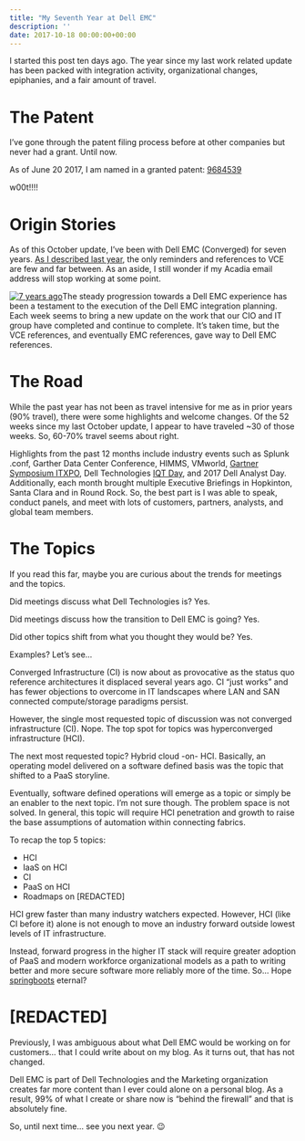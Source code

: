 ```yaml
---
title: "My Seventh Year at Dell EMC"
description: ''
date: 2017-10-18 00:00:00+00:00
---
```


I started this post ten days ago. The year since my last work related update has been packed with integration activity, organizational changes, epiphanies, and a fair amount of travel.

The Patent
==========

I’ve gone through the patent filing process before at other companies but never had a grant. Until now.

As of June 20 2017, I am named in a granted patent: [9684539](https://patents.google.com/patent/US9684539B1/en "Methods, systems, and computer readable mediums for logically remediating infrastructure resource components")

w00t!!!!

Origin Stories
==============

As of this October update, I’ve been with Dell EMC (Converged) for seven years. [As I described last year](https://fudge.org/archive/my-sixth-year-at-vce/), the only reminders and references to VCE are few and far between. As an aside, I still wonder if my Acadia email address will stop working at some point.

[![7 years ago](https://cuthrell.com/favicon.png "7 years ago")](https://cuthrell.com/favicon.png)The steady progression towards a Dell EMC experience has been a testament to the execution of the Dell EMC integration planning. Each week seems to bring a new update on the work that our CIO and IT group have completed and continue to complete. It’s taken time, but the VCE references, and eventually EMC references, gave way to Dell EMC references.

The Road
========

While the past year has not been as travel intensive for me as in prior years (90% travel), there were some highlights and welcome changes. Of the 52 weeks since my last October update, I appear to have traveled ~30 of those weeks. So, 60-70% travel seems about right.

Highlights from the past 12 months include industry events such as Splunk .conf, Garther Data Center Conference, HIMMS, VMworld, [Gartner Symposium ITXPO](https://gartner.mediasite.com/Mediasite/Play/0cb97eb8bc474bc0ae380dd9e6f2e6ab1d), Dell Technologies [IQT Day](https://www.delltechnologies.com/en-us/iqt-day/index.htm), and 2017 Dell Analyst Day. Additionally, each month brought multiple Executive Briefings in Hopkinton, Santa Clara and in Round Rock. So, the best part is I was able to speak, conduct panels, and meet with lots of customers, partners, analysts, and global team members.

The Topics
==========

If you read this far, maybe you are curious about the trends for meetings and the topics.

Did meetings discuss what Dell Technologies is? Yes.

Did meetings discuss how the transition to Dell EMC is going? Yes.

Did other topics shift from what you thought they would be? Yes.

Examples? Let’s see…

Converged Infrastructure (CI) is now about as provocative as the status quo reference architectures it displaced several years ago. CI “just works” and has fewer objections to overcome in IT landscapes where LAN and SAN connected compute/storage paradigms persist.

However, the single most requested topic of discussion was not converged infrastructure (CI). Nope. The top spot for topics was hyperconverged infrastructure (HCI).

The next most requested topic? Hybrid cloud -on- HCI. Basically, an operating model delivered on a software defined basis was the topic that shifted to a PaaS storyline.

Eventually, software defined operations will emerge as a topic or simply be an enabler to the next topic. I’m not sure though. The problem space is not solved. In general, this topic will require HCI penetration and growth to raise the base assumptions of automation within connecting fabrics.

To recap the top 5 topics:

* HCI
* IaaS on HCI
* CI
* PaaS on HCI
* Roadmaps on [REDACTED]

HCI grew faster than many industry watchers expected. However, HCI (like CI before it) alone is not enough to move an industry forward outside lowest levels of IT infrastructure.

Instead, forward progress in the higher IT stack will require greater adoption of PaaS and modern workforce organizational models as a path to writing better and more secure software more reliably more of the time. So… Hope [springboots](https://pivotal.io/training/courses/spring-boot-developer-training) eternal?

[REDACTED]
==========

Previously, I was ambiguous about what Dell EMC would be working on for customers… that I could write about on my blog. As it turns out, that has not changed.

Dell EMC is part of Dell Technologies and the Marketing organization creates far more content than I ever could alone on a personal blog. As a result, 99% of what I create or share now is “behind the firewall” and that is absolutely fine.

So, until next time… see you next year. :wink:

